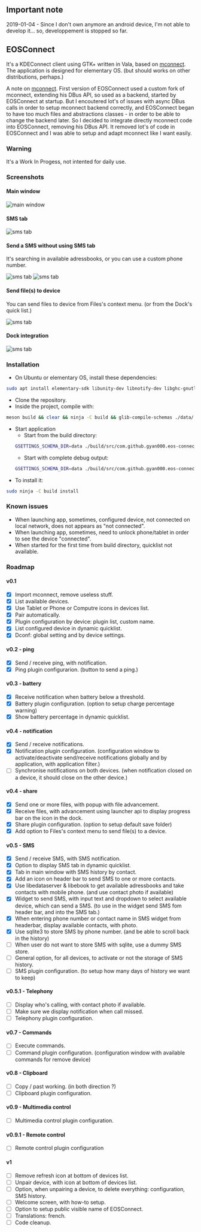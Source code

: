 ## Important note

2019-01-04 - Since I don't own anymore an android device, I'm not able to develop it... so, developpement is stopped so far.


## EOSConnect

It's a KDEConnect client using GTK+ written in Vala, based on [mconnect](https://github.com/kevinselvaprasanna/mconnect).
The application is designed for elementary OS. (but should works on other distributions, perhaps.)

A note on [mconnect](https://github.com/kevinselvaprasanna/mconnect). First version of EOSConnect used a custom fork of mconnect, extending his DBus API, so used as a backend, started by EOSConnect at startup. But I encoutered lot's of issues with async DBus calls in order to setup mconnect backend correctly, and EOSConnect began to have too much files and abstractions classes - in order to be able to change the backend later. So I decided to integrate directly mconnect code into EOSConnect, removing his DBus API. It removed lot's of code in EOSConnect and I was able to setup and adapt mconnect like I want easily.

### Warning

It's a Work In Progess, not intented for daily use.

### Screenshots
#### Main window
![main window](https://raw.githubusercontent.com/gyan000/EOSConnect/master/screenshots/devices.png "Main window")

#### SMS tab
![sms tab](https://raw.githubusercontent.com/gyan000/EOSConnect/master/screenshots/sms.png "SMS tab")

#### Send a SMS without using SMS tab

It's searching in available adressbooks, or you can use a custom phone number.

![sms tab](https://raw.githubusercontent.com/gyan000/EOSConnect/master/screenshots/quick_send_sms.png "Send SMS 1")
![sms tab](https://raw.githubusercontent.com/gyan000/EOSConnect/master/screenshots/quick_send_sms2.png "Send SMS 2")

#### Send file(s) to device

You can send files to device from Files's context menu. (or from the Dock's quick list.)

![sms tab](https://raw.githubusercontent.com/gyan000/EOSConnect/master/screenshots/send_file_from_files.png "Send file(s)")

#### Dock integration
![sms tab](https://raw.githubusercontent.com/gyan000/EOSConnect/master/screenshots/dock_integration.png "Dock integration")


### Installation
* On Ubuntu or elementary OS, install these dependencies:
```bash
sudo apt install elementary-sdk libunity-dev libnotify-dev libghc-gnutls-dev libsqlite3-dev libedataserver1.2-dev libebook1.2-dev -y
```
* Clone the repository.
* Inside the project, compile with:
```bash
meson build && clear && ninja -C build && glib-compile-schemas ./data/
```
* Start application
  * Start from the build directory:
  ```bash
  GSETTINGS_SCHEMA_DIR=data ./build/src/com.github.gyan000.eos-connect 
  ```
  * Start with complete debug output:
  ```bash
  GSETTINGS_SCHEMA_DIR=data ./build/src/com.github.gyan000.eos-connect -d
  ```
* To install it:
```bash
sudo ninja -C build install
  ```

### Known issues
* When launching app, sometimes, configured device, not connected on local network, does not appears as "not connected".
* When launching app, sometimes, need to unlock phone/tablet in order to see the device "connected".
* When started for the first time from build directory, quicklist not available.

### Roadmap
#### v0.1
- [x] Import mconnect, remove useless stuff.
- [x] List available devices.
- [x] Use Tablet or Phone or Computre icons in devices list.
- [x] Pair automatically.
- [x] Plugin configuration by device: plugin list, custom name.
- [x] List configured device in dynamic quicklist.
- [x] Dconf: global setting and by device settings.

#### v0.2 - ping
- [x] Send / receive ping, with notification.
- [x] Ping plugin configurarion. (button to send a ping.)

#### v0.3 - battery
- [x] Receive notification when battery below a threshold.
- [x] Battery plugin configuration. (option to setup charge percentage warning)
- [x] Show battery percentage in dynamic quicklist.

#### v0.4 - notification
- [x] Send / receive notifications.
- [x] Notification plugin configuration. (configuration window to activate/deactivate send/receive notifications globally and by application, with application filter.)
- [ ] Synchronise notifications on both devices. (when notification closed on a device, it should close on the other device.)

#### v0.4 - share
- [x] Send one or more files, with popup with file advancement.
- [x] Receive files, with advancement using launcher api to display progress bar on the icon in the dock.
- [x] Share plugin configuration. (option to setup default save folder)
- [x] Add option to Files's context menu to send file(s) to a device.

#### v0.5 - SMS
- [x] Send / receive SMS, with SMS notification.
- [x] Option to display SMS tab in dynamic quicklist.
- [x] Tab in main window with SMS history by contact. 
- [x] Add an icon on header bar to send SMS to one or more contacts. 
- [x] Use libedataserver & libebook to get available adressbooks and take contacts with mobile phone. (and use contact photo if available)
- [x] Widget to send SMS, with input text and dropdown to select available device, which can send a SMS. (to use in the widget send SMS fom header bar, and into the SMS tab.)
- [x] When entering phone number or contact name in SMS widget from headerbar, display available contacts, with photo.
- [x] Use sqlite3 to store SMS by phone number. (and be able to scroll back in the history)
- [ ] When user do not want to store SMS with sqlite, use a dummy SMS store.
- [ ] General option, for all devices, to activate or not the storage of SMS history.
- [ ] SMS plugin configuration. (to setup how many days of history we want to keep)

#### v0.5.1 - Telephony
- [ ] Display who's calling, with contact photo if available.
- [ ] Make sure we display notification when call missed.
- [ ] Telephony plugin configuration.

#### v0.7 - Commands
- [ ] Execute commands.
- [ ] Command plugin configuration. (configuration window with available commands for remove device)

#### v0.8 - Clipboard
- [ ] Copy / past working. (in both direction ?)
- [ ] Clipboard plugin configuration. 

#### v0.9 - Multimedia control 
- [ ] Multimedia control plugin configuration.

#### v0.9.1 - Remote control
- [ ] Remote control plugin configuration

#### v1
- [ ] Remove refresh icon at bottom of devices list. 
- [ ] Unpair device, with icon at bottom of devices list.
- [ ] Option, when unpairing a device, to delete everything: configuration, SMS history.
- [ ] Welcome screen, with how-to setup.
- [ ] Option to setup public visible name of EOSConnect.
- [ ] Translations: french.
- [ ] Code cleanup.
